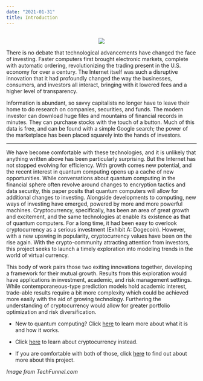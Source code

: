 ```yaml
---
date: "2021-01-31"
title: Introduction
---
```

<center>
</br>
<img src="https://www.techfunnel.com/wp-content/uploads/2021/03/cryptocurrency-exchange-1.png">
</center>


There is no debate that technological advancements have changed the face of investing. Faster computers first brought electronic markets, complete with automatic ordering, revolutionizing the trading present in the U.S. economy for over a century. The Internet itself was such a disruptive innovation that it had profoundly changed the way the businesses, consumers, and investors all interact, bringing with it lowered fees and a higher level of transparency. 

Information is abundant, so savvy capitalists no longer have to leave their home to do research on companies, securities, and funds. The modern investor can download huge files and mountains of financial records in minutes. They can purchase stocks with the touch of a button. Much of this data is free, and can be found with a simple Google search; the power of the marketplace has been placed squarely into the hands of investors.
*****
We have become comfortable with these technologies, and it is unlikely that anything written above has been particularly surprising. But the Internet has not stopped evolving for efficiency. With growth comes new potential, and the recent interest in quantum computing opens up a cache of new opportunities. While conversations about quantum computing in the financial sphere often revolve around changes to encryption tactics and data security, this paper posits that quantum computers will allow for additional changes to investing. 
Alongside developments to computing, new ways of investing have emerged, powered by more and more powerful machines. Cryptocurrency, specifically, has been an area of great growth and excitement, and the same technologies at enable its existence as that of quantum computers. For a long time, it had been easy to overlook cryptocurrency as a serious investment (Exhibit A: Dogecoin). However, with a new upswing in popularity, cryptocurrency values have been on the rise again. With the crypto-community attracting attention from investors, this project seeks to launch a timely exploration into modeling trends in the world of virtual currency.

This body of work pairs those two exiting innovations together, developing a framework for their mutual growth.  Results from this exploration would have applications in investment, academic, and risk management settings. While contemporaneous-type prediction models hold academic interest, trade-able results require a bit more complexity which could be achieved more easily with the aid of growing technology. Furthering the understanding of cryptocurrency would allow for greater portfolio optimization and risk diversification.

- New to quantum computing? Click [here](https://amoderninvestor.netlify.app/29/2021/01/) to learn more about what it is and how it works.

- Click [here](https://amoderninvestor.netlify.app/30/2021/01/) to learn about cryptocurrency instead.

- If you are comfortable with both of those, click [here](https://amoderninvestor.netlify.app/23/2021/01/) to find out about more about this project.

*Image from TechFunnel.com*
